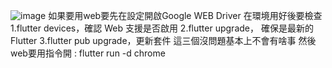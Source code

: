 ![image](https://github.com/user-attachments/assets/16240b3b-92bd-4df4-8c55-d86da9eced42)
如果要用web要先在設定開啟Google WEB Driver
在環境用好後要檢查
1.flutter devices，確認 Web 支援是否啟用
2.flutter upgrade， 確保是最新的 Flutter
3.flutter pub upgrade，更新套件
這三個沒問題基本上不會有啥事
然後web要用指令開 : flutter run -d chrome
